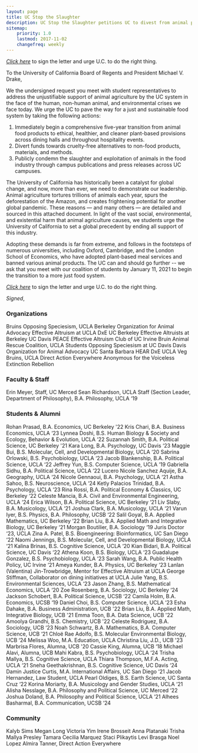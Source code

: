 ```yaml
---
layout: page
title: UC Stop the Slaughter
description: UC Stop the Slaughter petitions UC to divest from animal products.
sitemap:
    priority: 1.0
    lastmod: 2017-11-02
    changefreq: weekly
---
```


[*Click here*](/sign/ "Sign the Petition") to sign the letter and urge U.C. to do the right thing.

 To the University of California Board of Regents and President Michael V. Drake,

								
We the undersigned request you meet with student representatives to address the unjustifiable support of animal agriculture by the UC system in the face of the human, non-human animal, and environmental crises we face today. We urge the UC to pave the way for a just and sustainable food system by taking the following actions: 

				
1. Immediately begin a comprehensive five-year transition from animal food products to ethical, healthier, and cleaner plant-based provisions across dining halls and throughout hospitality events.
2. Divert funds towards cruelty-free alternatives to non-food products, materials, and methods.
3. Publicly condemn the slaughter and exploitation of animals in the food industry through campus publications and press releases across UC campuses.

The University of California has historically been a catalyst for global change, and now, more than ever, we need to demonstrate our leadership. Animal agriculture tortures trillions of animals each year, spurs the deforestation of the Amazon, and creates frightening potential for another global pandemic. These reasons — and many others — are detailed and sourced in this  attached document. In light of the vast social, environmental, and existential harm that animal agriculture causes, we students urge the University of California to set a global precedent by ending all support of this industry.

Adopting these demands is far from extreme, and follows in the footsteps of numerous universities, including Oxford, Cambridge, and the London School of Economics, who have adopted plant-based meal services and banned various animal products. The UC can and should go further -- we ask that you meet with our coalition of students by January 11, 2021 to begin the transition to a more just food system.

				
[*Click here*](/sign/ "Sign the Petition") to sign the letter and urge U.C. to do the right thing.

*Signed*,

### Organizations

Bruins Opposing Speciesism, UCLA
Berkeley Organization for Animal Advocacy
Effective Altruism at UCLA
DxE UC Berkeley
Effective Altruists at Berkeley
UC Davis PEACE
Effective Altruism Club of UC Irvine
Bruin Animal Rescue Coalition, UCLA
Students Opposing Speciesism at UC Davis
Davis Organization for Animal Advocacy
UC Santa Barbara HEAR
DxE UCLA
Veg Bruins, UCLA
Direct Action Everywhere
Anonymous for the Voiceless
Extinction Rebellion

### Faculty & Staff
Erin Meyer, Staff, UC Merced
Sean Richardson, UCLA Staff (Section Leader, Department of Philosophy), B.A. Philosophy, UCLA ‘19

### Students & Alumni
Rohan Prasad, B.A. Economics, UC Berkeley '22
Kris Chari, B.A. Business Economics, UCLA ‘23
Lynnea Doshi, B.S. Human Biology & Society and Ecology, Behavior & Evolution, UCLA ‘22
Suzannah Smith, B.A. Political Science, UC Berkeley '21
Kara Long, B.A. Psychology, UC Davis ‘23
Maggie Bui, B.S. Molecular, Cell, and Developmental Biology, UCLA ‘20
Sabrina Orlowski, B.S. Psychobiology, UCLA ‘23
Jacob Blankenship, B.A. Political Science, UCLA ‘22
Jeffrey Yun, B.S. Computer Science, UCLA ’19
Gabriella Sidhu, B.A. Political Science, UCLA ‘22
Lucero Nicole Sanchez Aquije, B.A. Geography, UCLA ‘24
Nicole Gennaoui, B.A. Psychology, UCLA ‘21
Astha Sahoo, B.S. Neuroscience, UCLA ‘24
Ketly Palacios Trinidad, B.A. Psychology, UCLA ‘23
Rina Rossi, B.A. Political Economy & Classics, UC Berkeley ‘22
Celeste Mancia, B.A. Civil and Environmental Engineering, UCLA ‘24
Erica Wilson, B.A. Political Science, UC Berkeley ‘21
Liv Slaby, B.A. Musicology, UCLA ‘21
Joshua Clark, B.A. Musicology, UCLA ‘21
Varun Iyer, B.S. Physics, B.A. Philosophy, UCSB ‘22
Salil Goyal, B.A. Applied Mathematics, UC Berkeley ‘22
Brian Liu, B.A. Applied Math and Integrative Biology, UC Berkeley ‘21
Morgan Boutilier, B.A. Sociology ‘19 Juris Doctor ‘23, UCLA
Zina A. Patel, B.S. Bioengineering: Bioinformatics, UC San Diego ‘22
Naomi Jennings, B.S. Molecular, Cell, and Developmental Biology, UCLA ‘21
Kalina Brinas, B.S. Cognitive Science, UCLA ‘20
Kian Bidari, B.A. Political Science, UC Davis ‘22
Athena Koon, B.S. Biology, UCLA ‘23
Guadalupe Gonzalez, B.S. Psychobiology, UCLA ‘23
Sarah Wang, B.A. Public Health Policy, UC Irvine ‘21
Ameya Kunder, B.A. Physics, UC Berkeley ‘23
Lanlan (Valentina) Jin-Trowbridge, Mentor for Effective Altruism at UCLA
George Stiffman, Collaborator on dining initiatives at UCLA
Julie Yang, B.S. Environmental Sciences, UCLA ‘23
Jason Zhang, B.S. Mathematical Economics, UCLA ‘20
Zoe Rosenberg, B.A. Sociology, UC Berkeley ‘24
Jackson Schobert, B.A. Political Science, UCSB ‘22
Camila Holm, B.A. Economics, UCSB ‘19
Daniel Choi, B.S. Computer Science, UCLA ‘23
Esha Dahake, B.A. Business Administration, UCB '22
Brian Liu, B.A. Applied Math, Integrative Biology, UCB '21
Emma Toon, B.A. Data Science, UCB '22
Amoolya Grandhi, B.S. Chemistry, UCB '22
Celeste Rodriguez, B.A. Sociology, UCB ‘23
Noah Schwartz, B.A. Mathematics, B.A. Computer Science, UCB ‘21
Chloë Rae Adolfo, B.S. Molecular Environmental Biology, UCB ‘24
Melissa Woo, M.A. Education, UCLA
Christina Liu, J.D., UCB '23
Marbrisa Flores, Alumna, UCB '20
Cassie King, Alumna, UCB ‘18
Michael Alavi, Alumna, UCB
Mahi Kabra, B.S. Psychobiology, UCLA ‘24
Trisha Mallya, B.S. Cognitive Science, UCLA
Thiara Thompson, M.F.A. Acting, UCLA ‘21
Sneha Geethakrishnan, B.S. Cognitive Science, UC Davis ‘24
Damin Justice Curtis, M.A. International Affairs, UC San Diego ‘21
Jacob Hernandez, Law Student, UCLA
Pearl Oldiges, B.S. Earth Science, UC Santa Cruz ‘22
Korina Moriarty, B.A. Musicology and Gender Studies, UCLA ‘21
Alisha Nesslage, B.A. Philosophy and Political Science, UC Merced ‘22
Joshua Doland, B.A. Philosophy and Political Science, UCLA ‘21
Alhees Basharmal, B.A. Communication, UCSB ‘24

### Community
Kalyb Sims
Megan Long
Victoria Yim
Irene Brosseit
Anna Platanaki
Trisha Mallya
Presley Tamara
Cecilia Marquez
Staci Plikaytis
Levi Brasga
Noel Lopez
Almira Tanner, Direct Action Everywhere
